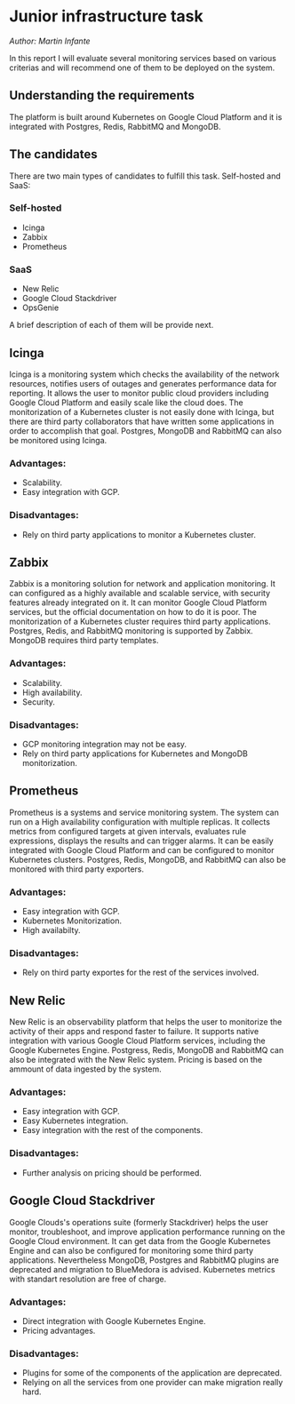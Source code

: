 # Junior infrastructure task
*Author: Martin Infante*

In this report I will evaluate several monitoring services based on various criterias and will
recommend one of them to be deployed on the system.

## Understanding the requirements
The platform is built around Kubernetes on Google Cloud Platform and it is integrated with
Postgres, Redis, RabbitMQ and MongoDB.

## The candidates
There are two main types of candidates to fulfill this task. Self-hosted and SaaS:

### Self-hosted

* Icinga
* Zabbix
* Prometheus

### SaaS

* New Relic
* Google Cloud Stackdriver
* OpsGenie

A brief description of each of them will be provide next.

## Icinga

Icinga is a monitoring system which checks the availability of the network resources, notifies
users of outages and generates performance data for reporting. It allows the user to monitor
public cloud providers including Google Cloud Platform and easily scale like the cloud does.
The monitorization of a Kubernetes cluster is not easily done with Icinga, but there are third
party collaborators that have written some applications in order to accomplish that goal.
Postgres, MongoDB and RabbitMQ can also be monitored using Icinga.

### Advantages:

* Scalability.
* Easy integration with GCP.

### Disadvantages:

* Rely on third party applications to monitor a Kubernetes cluster.

## Zabbix

Zabbix is a monitoring solution for network and application monitoring. It can configured as a 
highly available and scalable service, with security features already integrated on it.
It can monitor Google Cloud Platform services, but the official documentation on how to do
it is poor.
The monitorization of a Kubernetes cluster requires third party applications.
Postgres, Redis, and RabbitMQ monitoring is supported by Zabbix. MongoDB requires
third party templates.

### Advantages:

* Scalability.
* High availability.
* Security.

### Disadvantages:

* GCP monitoring integration may not be easy.
* Rely on third party applications for Kubernetes and MongoDB monitorization.


## Prometheus

Prometheus is a systems and service monitoring system. The system can run on a High availability
configuration with multiple replicas. It collects metrics from configured targets at given
intervals, evaluates rule expressions, displays the results and can trigger alarms.
It can be easily integrated with Google Cloud Platform and can be configured to monitor
Kubernetes clusters.
Postgres, Redis, MongoDB, and RabbitMQ can also be monitored with third party exporters.

### Advantages:

* Easy integration with GCP.
* Kubernetes Monitorization.
* High availabilty.

### Disadvantages:

* Rely on third party exportes for the rest of the services involved.

## New Relic

New Relic is an observability platform that helps the user to monitorize the activity of their
apps and respond faster to failure. It supports native integration with various Google Cloud
Platform services, including the Google Kubernetes Engine.
Postgress, Redis, MongoDB and RabbitMQ can also be integrated with the New Relic system.
Pricing is based on the ammount of data ingested by the system.

### Advantages:

* Easy integration with GCP.
* Easy Kubernetes integration.
* Easy integration with the rest of the components.

### Disadvantages:

* Further analysis on pricing should be performed.

## Google Cloud Stackdriver

Google Clouds's operations suite (formerly Stackdriver) helps the user monitor, troubleshoot,
and improve application performance running on the Google Cloud environment. It can get data
from the Google Kubernetes Engine and can also be configured for monitoring some third party
applications. Nevertheless MongoDB, Postgres and RabbitMQ plugins are deprecated and migration
to BlueMedora is advised.
Kubernetes metrics with standart resolution are free of charge.

### Advantages:

* Direct integration with Google Kubernetes Engine.
* Pricing advantages.

### Disadvantages:

* Plugins for some of the components of the application are deprecated.
* Relying on all the services from one provider can make migration really hard.
